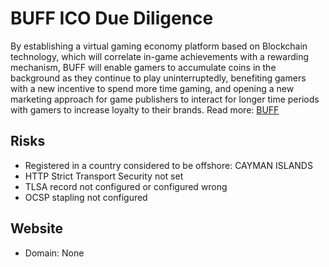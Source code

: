 # BUFF ICO Due Diligence
By establishing a virtual gaming economy platform based on Blockchain technology, which will correlate in-game achievements with a rewarding mechanism, BUFF will enable gamers to accumulate coins in the background as they continue to play uninterruptedly, benefiting gamers with a new incentive to spend more time gaming, and opening a new marketing approach for game publishers to interact for longer time periods with gamers  to increase loyalty to their brands.
Read more: [BUFF](https://metabay.network/ico/buff)
## Risks
* Registered in a country considered to be offshore: CAYMAN ISLANDS
* HTTP Strict Transport Security not set
* TLSA record not configured or configured wrong
* OCSP stapling not configured
## Website
* Domain: None
